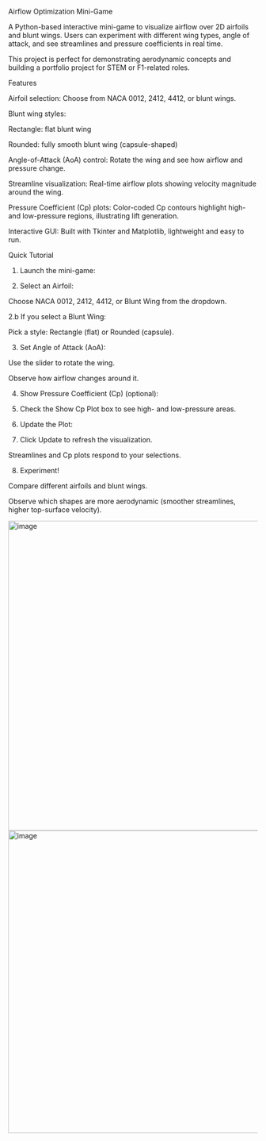 Airflow Optimization Mini-Game

A Python-based interactive mini-game to visualize airflow over 2D airfoils and blunt wings.
Users can experiment with different wing types, angle of attack, and see streamlines and pressure coefficients in real time.

This project is perfect for demonstrating aerodynamic concepts and building a portfolio project for STEM or F1-related roles.

Features

Airfoil selection:
Choose from NACA 0012, 2412, 4412, or blunt wings.

Blunt wing styles:

Rectangle: flat blunt wing

Rounded: fully smooth blunt wing (capsule-shaped)

Angle-of-Attack (AoA) control:
Rotate the wing and see how airflow and pressure change.

Streamline visualization:
Real-time airflow plots showing velocity magnitude around the wing.

Pressure Coefficient (Cp) plots:
Color-coded Cp contours highlight high- and low-pressure regions, illustrating lift generation.

Interactive GUI:
Built with Tkinter and Matplotlib, lightweight and easy to run.

 Quick Tutorial

1. Launch the mini-game:

2. Select an Airfoil:

  Choose NACA 0012, 2412, 4412, or Blunt Wing from the dropdown.

2.b If you select a Blunt Wing:

  Pick a style: Rectangle (flat) or Rounded (capsule).

3. Set Angle of Attack (AoA):

  Use the slider to rotate the wing.

  Observe how airflow changes around it.

4. Show Pressure Coefficient (Cp) (optional):

5. Check the Show Cp Plot box to see high- and low-pressure areas.

6. Update the Plot:

7. Click Update to refresh the visualization.

  Streamlines and Cp plots respond to your selections.

8. Experiment!

  Compare different airfoils and blunt wings.

  Observe which shapes are more aerodynamic (smoother streamlines, higher top-surface velocity).

<img width="896" height="624" alt="image" src="https://github.com/user-attachments/assets/da39cc34-5055-4fb4-b940-4c6c878f5ae2" />

<img width="876" height="610" alt="image" src="https://github.com/user-attachments/assets/c9d1d77c-3f3c-4e2b-b7da-660e148a6d71" />

